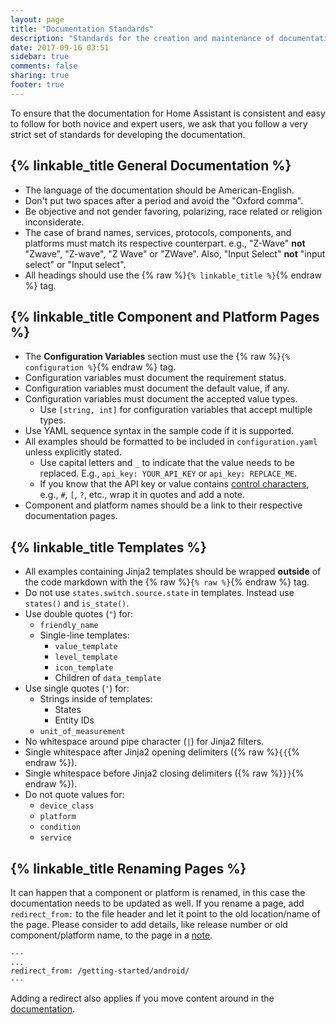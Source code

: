 ```yaml
---
layout: page
title: "Documentation Standards"
description: "Standards for the creation and maintenance of documentation for Home Assistant."
date: 2017-09-16 03:51
sidebar: true
comments: false
sharing: true
footer: true
---
```


To ensure that the documentation for Home Assistant is consistent and easy to follow for both novice and expert users, we ask that you follow a very strict set of standards for developing the documentation.

## {% linkable_title General Documentation %}

* The language of the documentation should be American-English.
* Don't put two spaces after a period and avoid the "Oxford comma".
* Be objective and not gender favoring, polarizing, race related or religion inconsiderate.
* The case of brand names, services, protocols, components, and platforms must match its respective counterpart. e.g., "Z-Wave" **not** "Zwave", "Z-wave", "Z Wave" or "ZWave". Also, "Input Select" **not** "input select" or "Input select".
* All headings should use the {% raw %}`{% linkable_title %}`{% endraw %} tag.

## {% linkable_title Component and Platform Pages %}

* The **Configuration Variables** section must use the {% raw %}`{% configuration %}`{% endraw %} tag.
* Configuration variables must document the requirement status.
* Configuration variables must document the default value, if any.
* Configuration variables must document the accepted value types.
  * Use `[string, int]` for configuration variables that accept multiple types.
* Use YAML sequence syntax in the sample code if it is supported.
* All examples should be formatted to be included in `configuration.yaml` unless explicitly stated.
  * Use capital letters and `_` to indicate that the value needs to be replaced. E.g., `api_key: YOUR_API_KEY` or `api_key: REPLACE_ME`.
  * If you know that the API key or value contains [control characters](https://en.wikipedia.org/wiki/YAML#Syntax), e.g., `#`, `[`, `?`, etc., wrap it in quotes and add a note. 
* Component and platform names should be a link to their respective documentation pages.

## {% linkable_title Templates %}

* All examples containing Jinja2 templates should be wrapped **outside** of the code markdown with the {% raw %}`{% raw %}`{% endraw %} tag.
* Do not use `states.switch.source.state` in templates. Instead use `states()` and `is_state()`.
* Use double quotes (`"`) for:
  * `friendly_name`
  * Single-line templates:
    * `value_template`
    * `level_template`
    * `icon_template`
    * Children of `data_template`
* Use single quotes (`'`) for:
  * Strings inside of templates:
    * States
    * Entity IDs
  * `unit_of_measurement`
* No whitespace around pipe character (`|`) for Jinja2 filters.
* Single whitespace after Jinja2 opening delimiters ({% raw %}`{{`{% endraw %}).
* Single whitespace before Jinja2 closing delimiters ({% raw %}`}}`{% endraw %}).
* Do not quote values for:
  * `device_class`
  * `platform`
  * `condition`
  * `service`

## {% linkable_title Renaming Pages %}

It can happen that a component or platform is renamed, in this case the documentation needs to be updated as well. If you rename a page, add  `redirect_from:` to the file header and let it point to the old location/name of the page. Please consider to add details, like release number or old component/platform name, to the page in a [note](/developers/documentation/create_page/#html).

```text
---
...
redirect_from: /getting-started/android/
---
```

Adding a redirect also applies if you move content around in the [documentation](/docs/).
